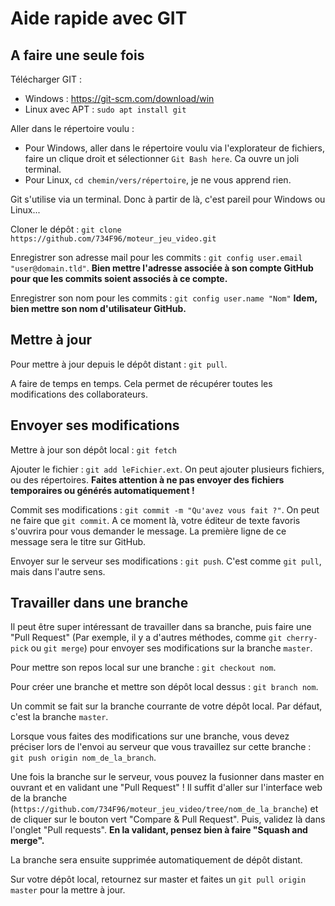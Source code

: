 # Aide rapide avec GIT

## A faire une seule fois

Télécharger GIT :
* Windows : https://git-scm.com/download/win
* Linux avec APT : `sudo apt install git`

Aller dans le répertoire voulu :
* Pour Windows, aller dans le répertoire voulu via l'explorateur de fichiers, faire un clique droit et sélectionner `Git Bash here`. Ca ouvre un joli terminal.
* Pour Linux, `cd chemin/vers/répertoire`, je ne vous apprend rien.

Git s'utilise via un terminal. Donc à partir de là, c'est pareil pour Windows ou Linux...

Cloner le dépôt : `git clone https://github.com/734F96/moteur_jeu_video.git`

Enregistrer son adresse mail pour les commits : `git config user.email "user@domain.tld"`.
**Bien mettre l'adresse associée à son compte GitHub pour que les commits soient associés à ce compte.**

Enregistrer son nom pour les commits :  `git config user.name "Nom"`
**Idem, bien mettre son nom d'utilisateur GitHub.**

## Mettre à jour

Pour mettre à jour depuis le dépôt distant : `git pull`.

A faire de temps en temps. Cela permet de récupérer toutes les modifications des collaborateurs.

## Envoyer ses modifications

Mettre à jour son dépôt local : `git fetch`

Ajouter le fichier : `git add leFichier.ext`.
On peut ajouter plusieurs fichiers, ou des répertoires.
**Faites attention à ne pas envoyer des fichiers temporaires ou générés automatiquement !**

Commit ses modifications : `git commit -m "Qu'avez vous fait ?"`.
On peut ne faire que `git commit`. A ce moment là, votre éditeur de texte favoris s'ouvrira pour vous demander le message. La première ligne de ce message sera le titre sur GitHub.

Envoyer sur le serveur ses modifications : `git push`.
C'est comme `git pull`, mais dans l'autre sens.

## Travailler dans une branche

Il peut être super intéressant de travailler dans sa branche, puis faire une "Pull Request" (Par exemple, il y a d'autres méthodes, comme `git cherry-pick` ou `git merge`) pour envoyer ses modifications sur la branche `master`.

Pour mettre son repos local sur une branche : `git checkout nom`.

Pour créer une branche et mettre son dépôt local dessus : `git branch nom`.

Un commit se fait sur la branche courrante de votre dépôt local. Par défaut, c'est la branche `master`.

Lorsque vous faites des modifications sur une branche, vous devez préciser lors de l'envoi au serveur que vous travaillez sur cette branche : `git push origin nom_de_la_branch`.

Une fois la branche sur le serveur, vous pouvez la fusionner dans master en ouvrant et en validant une "Pull Request" ! Il suffit d'aller sur l'interface web de la branche (`https://github.com/734F96/moteur_jeu_video/tree/nom_de_la_branche`) et de cliquer sur le bouton vert "Compare & Pull Request". Puis, validez là dans l'onglet "Pull requests".
**En la validant, pensez bien à faire "Squash and merge".**

La branche sera ensuite supprimée automatiquement de dépôt distant.

Sur votre dépôt local, retournez sur master et faites un `git pull origin master` pour la mettre à jour.
